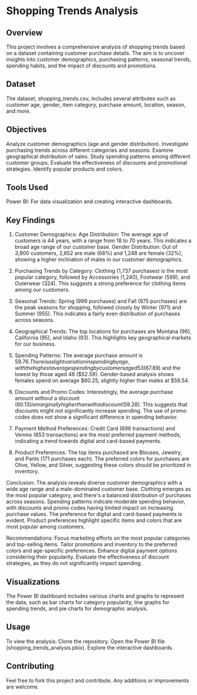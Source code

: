 # Shopping Trends Analysis

## Overview

This project involves a comprehensive analysis of shopping trends based on a dataset containing customer purchase details. The aim is to uncover insights into customer demographics, purchasing patterns, seasonal trends, spending habits, and the impact of discounts and promotions.

## Dataset

The dataset, shopping_trends.csv, includes several attributes such as customer age, gender, item category, purchase amount, location, season, and more.

## Objectives

Analyze customer demographics (age and gender distribution).
Investigate purchasing trends across different categories and seasons.
Examine geographical distribution of sales.
Study spending patterns among different customer groups.
Evaluate the effectiveness of discounts and promotional strategies.
Identify popular products and colors.

## Tools Used

Power BI: For data visualization and creating interactive dashboards.

## Key Findings

1. Customer Demographics:
Age Distribution: The average age of customers is 44 years, with a range from 18 to 70 years. This indicates a broad age range of our customer base.
Gender Distribution: Out of 3,900 customers, 2,652 are male (68%) and 1,248 are female (32%), showing a higher inclination of males in our customer demographics.

2. Purchasing Trends by Category:
Clothing (1,737 purchases) is the most popular category, followed by Accessories (1,240), Footwear (599), and Outerwear (324). This suggests a strong preference for clothing items among our customers.

3. Seasonal Trends:
Spring (999 purchases) and Fall (975 purchases) are the peak seasons for shopping, followed closely by Winter (971) and Summer (955). This indicates a fairly even distribution of purchases across seasons.

4. Geographical Trends:
The top locations for purchases are Montana (96), California (95), and Idaho (93). This highlights key geographical markets for our business.

5. Spending Patterns:
The average purchase amount is $59.76. There is a slight variation in spending by age, with the highest average spending by customers aged 53 ($67.89) and the lowest by those aged 48 ($52.59).
Gender-based analysis shows females spend on average $60.25, slightly higher than males at $59.54.

6. Discounts and Promo Codes:
Interestingly, the average purchase amount without a discount ($60.13) is marginally higher than with a discount ($59.28). This suggests that discounts might not significantly increase spending.
The use of promo codes does not show a significant difference in spending behavior.

7. Payment Method Preferences:
Credit Card (696 transactions) and Venmo (653 transactions) are the most preferred payment methods, indicating a trend towards digital and card-based payments.

8. Product Preferences:
The top items purchased are Blouses, Jewelry, and Pants (171 purchases each).
The preferred colors for purchases are Olive, Yellow, and Silver, suggesting these colors should be prioritized in inventory.

Conclusion:
The analysis reveals diverse customer demographics with a wide age range and a male-dominated customer base. Clothing emerges as the most popular category, and there's a balanced distribution of purchases across seasons. Spending patterns indicate moderate spending behavior, with discounts and promo codes having limited impact on increasing purchase values. The preference for digital and card-based payments is evident. Product preferences highlight specific items and colors that are most popular among customers.

Recommendations:
Focus marketing efforts on the most popular categories and top-selling items.
Tailor promotions and inventory to the preferred colors and age-specific preferences.
Enhance digital payment options considering their popularity.
Evaluate the effectiveness of discount strategies, as they do not significantly impact spending.

## Visualizations

The Power BI dashboard includes various charts and graphs to represent the data, such as bar charts for category popularity, line graphs for spending trends, and pie charts for demographic analysis.

## Usage

To view the analysis:
Clone the repository.
Open the Power BI file (shopping_trends_analysis.pbix).
Explore the interactive dashboards.

## Contributing

Feel free to fork this project and contribute. Any additions or improvements are welcome.

